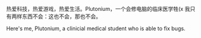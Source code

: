 热爱科技，热爱游戏，热爱生活。Plutonium，一个会修电脑的临床医学牲(x
我只有两样东西不会：这也不会，那也不会。

Here's me, Plutonium, a clinicial medical student who is able to fix bugs.

<!---
ERROR-7/ERROR-7 is a ✨ special ✨ repository because its `README.md` (this file) appears on your GitHub profile.
You can click the Preview link to take a look at your changes.
--->
